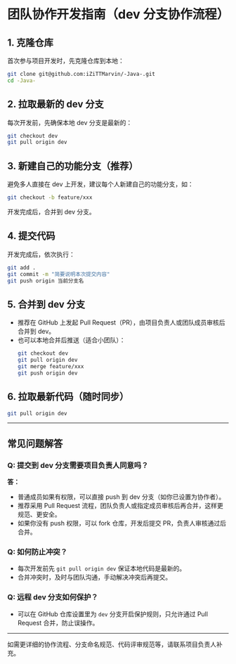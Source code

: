 # 团队协作开发指南（dev 分支协作流程）

## 1. 克隆仓库
首次参与项目开发时，先克隆仓库到本地：
```bash
git clone git@github.com:iZiTTMarvin/-Java-.git
cd -Java-
```

## 2. 拉取最新的 dev 分支
每次开发前，先确保本地 dev 分支是最新的：
```bash
git checkout dev
git pull origin dev
```

## 3. 新建自己的功能分支（推荐）
避免多人直接在 dev 上开发，建议每个人新建自己的功能分支，如：
```bash
git checkout -b feature/xxx
```
开发完成后，合并到 dev 分支。

## 4. 提交代码
开发完成后，依次执行：
```bash
git add .
git commit -m "简要说明本次提交内容"
git push origin 当前分支名
```

## 5. 合并到 dev 分支
- 推荐在 GitHub 上发起 Pull Request（PR），由项目负责人或团队成员审核后合并到 dev。
- 也可以本地合并后推送（适合小团队）：
  ```bash
  git checkout dev
  git pull origin dev
  git merge feature/xxx
  git push origin dev
  ```

## 6. 拉取最新代码（随时同步）
```bash
git pull origin dev
```

---

## 常见问题解答

### Q: 提交到 dev 分支需要项目负责人同意吗？
**答：**  
- 普通成员如果有权限，可以直接 push 到 dev 分支（如你已设置为协作者）。
- 推荐采用 Pull Request 流程，团队负责人或指定成员审核后再合并，这样更规范、更安全。
- 如果你没有 push 权限，可以 fork 仓库，开发后提交 PR，负责人审核通过后合并。

### Q: 如何防止冲突？
- 每次开发前先 `git pull origin dev` 保证本地代码是最新的。
- 合并冲突时，及时与团队沟通，手动解决冲突后再提交。

### Q: 远程 dev 分支如何保护？
- 可以在 GitHub 仓库设置里为 `dev` 分支开启保护规则，只允许通过 Pull Request 合并，防止误操作。

---

如需更详细的协作流程、分支命名规范、代码评审规范等，请联系项目负责人补充。
